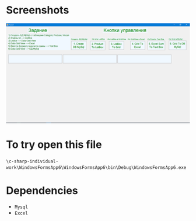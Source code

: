 # Screenshots
![](./Screenshots/screen1.png)

# To try open this file
`\c-sharp-individual-work\WindowsFormsApp6\WindowsFormsApp6\bin\Debug\WindowsFormsApp6.exe`

# Dependencies
* `Mysql`
* `Excel`
